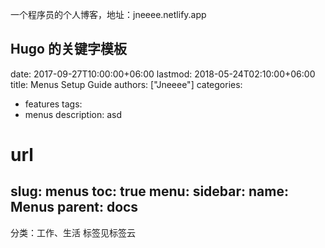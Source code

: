 一个程序员的个人博客，地址：jneeee.netlify.app

Hugo 的关键字模板
---
date: 2017-09-27T10:00:00+06:00
lastmod: 2018-05-24T02:10:00+06:00
title: Menus Setup Guide
authors: ["Jneeee"]
categories:
  - features
tags:
  - menus
description: asd
# url
slug: menus
toc: true
menu:
  sidebar:
    name: Menus
    parent: docs
---

分类：工作、生活
标签见标签云

